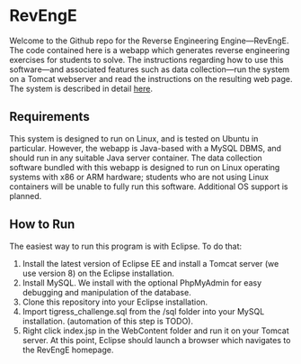 # RevEngE
Welcome to the Github repo for the Reverse Engineering Engine—RevEngE.  The code contained here is a webapp which generates reverse engineering exercises for students to solve.  The instructions regarding how to use this software—and associated features such as data collection—run the system on a Tomcat webserver and read the instructions on the resulting web page.  The system is described in detail [here](https://www.usenix.org/conference/ase16/workshop-program/presentation/taylor).

## Requirements
This system is designed to run on Linux, and is tested on Ubuntu in particular.  However, the webapp is Java-based with a MySQL DBMS, and should run in any suitable Java server container.  The data collection software bundled with this webapp is designed to run on Linux operating systems with x86 or ARM hardware; students who are not using Linux containers will be unable to fully run this software.  Additional OS support is planned.

## How to Run
The easiest way to run this program is with Eclipse.  To do that:
1. Install the latest version of Eclipse EE and install a Tomcat server (we use version 8) on the Eclipse installation.
2. Install MySQL.  We install with the optional PhpMyAdmin for easy debugging and manipulation of the database.
3. Clone this repository into your Eclipse installation.
4. Import tigress_challenge.sql from the /sql folder into your MySQL installation. (automation of this step is TODO).
5. Right click index.jsp in the WebContent folder and run it on your Tomcat server.  At this point, Eclipse should launch a browser which navigates to the RevEngE homepage.
